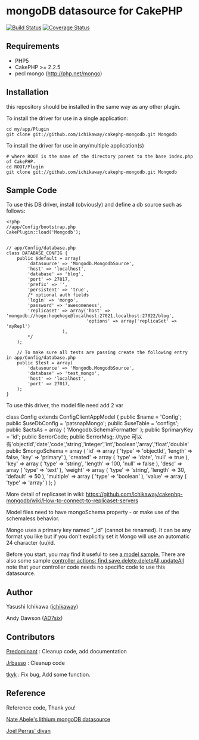 # mongoDB datasource for CakePHP

[![Build Status](https://travis-ci.org/ichikaway/cakephp-mongodb.png?branch=cake2.2)](https://travis-ci.org/ichikaway/cakephp-mongodb)
[![Coverage Status](https://coveralls.io/repos/ichikaway/cakephp-mongodb/badge.png?branch=cake2.2)](https://coveralls.io/r/ichikaway/cakephp-mongodb)

## Requirements

- PHP5
- CakePHP >= 2.2.5
- pecl mongo (http://php.net/mongo)

## Installation

this repository should be installed in the same way as any other plugin.

To install the driver for use in a single application:

	cd my/app/Plugin
	git clone git://github.com/ichikaway/cakephp-mongodb.git Mongodb

To install the driver for use in any/multiple application(s)

	# where ROOT is the name of the directory parent to the base index.php of CakePHP.
	cd ROOT/Plugin
	git clone git://github.com/ichikaway/cakephp-mongodb.git Mongodb
	
## Sample Code

To use this DB driver, install (obviously) and define a db source such as follows:

	<?php
	//app/Config/bootstrap.php
	CakePlugin::load('Mongodb');


	// app/Config/database.php
	class DATABASE_CONFIG {
		public $default = array(
			'datasource' => 'Mongodb.MongodbSource',
			'host' => 'localhost',
			'database' => 'blog',
			'port' => 27017,
			'prefix' => '',
			'persistent' => 'true',
			/* optional auth fields
			'login' => 'mongo',	
			'password' => 'awesomeness',
			'replicaset' => array('host' => 'mongodb://hoge:hogehoge@localhost:27021,localhost:27022/blog', 
			                      'options' => array('replicaSet' => 'myRepl')
					     ),
			*/
		);

		// To make sure all tests are passing create the following entry in app/Config/database.php
		public $test = array(
			'datasource' => 'Mongodb.MongodbSource',
			'database' => 'test_mongo',
			'host' => 'localhost',
			'port' => 27017,
		); 
	}

To use this driver, the model file need add 2 var

class Config extends ConfigClientAppModel {
	public $name = 'Config';
	public $useDbConfig = 'patsnapMongo';
	public $useTable = 'configs';
	public $actsAs = array (
			'Mongodb.SchemaFormatter' 
	);
	public $primaryKey = 'id';
	public $errorCode;
	public $errorMsg;
	//type 可以有'objectId','date','code','string','integer','int','boolean','array','float','double' 
	public $mongoSchema = array (
			'id' => array (
					'type' => 'objectId',
					'length' => false,
					'key' => 'primary' 
			),
			'created' => array (
					'type' => 'date',
					'null' => true 
			),
			'key' => array (
					'type' => 'string',
					'length' => 100,
					'null' => false
			),
			'desc' => array (
					'type' => 'text' 
			),
			'weight' => array (
					'type' => 'string',
					'length' => 30,
					'default' => 50
			),
			'multiple' => array (
					'type' => 'boolean' 
			),
			'value' => array (
					'type' => 'array' 
			)
	);
}	

More detail of replicaset in wiki:
https://github.com/ichikaway/cakephp-mongodb/wiki/How-to-connect-to-replicaset-servers


Model files need to have mongoSchema property - or make use of the schemaless behavior. 

Mongo uses a primary key named "\_id" (cannot be renamed). It can be any format you like but if you don't explicitly set it Mongo will use an automatic 24 character (uu)id.

Before you start, you may find it useful to see [a model sample.](http://github.com/ichikaway/mongoDB-Datasource/blob/master/samples/models/post.php)
There are also some sample [controller actions: find,save,delete,deleteAll,updateAll](http://github.com/ichikaway/mongoDB-Datasource/blob/master/samples/controllers/posts_controller.php) note that your controller code needs no specific code to use this datasource.

## Author
Yasushi Ichikawa ([ichikaway](http://twitter.com/ichikaway))

Andy Dawson ([AD7six](http://twitter.com/AD7six))


## Contributors
[Predominant](http://github.com/predominant/) : Cleanup code, add documentation

[Jrbasso](http://github.com/jrbasso/) : Cleanup code

[tkyk](http://github.com/tkyk/) : Fix bug, Add some function.


## Reference
Reference code, Thank you!

[Nate Abele's lithium mongoDB datasource](http://li3.rad-dev.org/)

[Joél Perras' divan](http://github.com/jperras/divan/)

